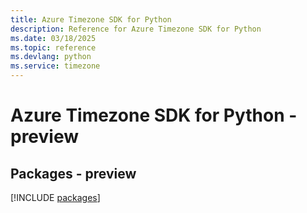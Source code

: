 ```yaml
---
title: Azure Timezone SDK for Python
description: Reference for Azure Timezone SDK for Python
ms.date: 03/18/2025
ms.topic: reference
ms.devlang: python
ms.service: timezone
---
```

# Azure Timezone SDK for Python - preview
## Packages - preview
[!INCLUDE [packages](timezone-index.md)]